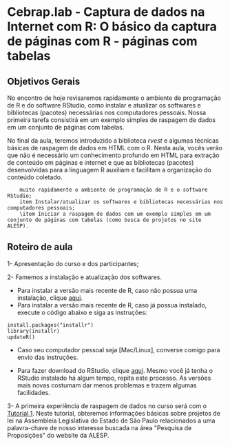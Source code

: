 #  Cebrap.lab - Captura de dados na Internet com R: O básico da captura de páginas com R - páginas com tabelas

## Objetivos Gerais

No encontro de hoje revisaremos rapidamente o ambiente de programação de R e do software RStudio, como instalar e atualizar os softwares e bibliotecas (pacotes) necessárias nos computadores pessoais. Nossa primeira tarefa consistirá em um exemplo simples de raspagem de dados em um conjunto de páginas com tabelas. 

No final da aula, teremos introduzido a biblioteca *rvest* e algumas técnicas básicas de raspagem de dados em HTML com o R. Nesta aula, vocês verão que não é necessário um conhecimento profundo em HTML para extração de conteúdo em páginas e internet e que as bibliotecas (pacotes) desenvolvidas para a linguagem R auxiliam e facilitam a organização do conteúdo coletado. 

        muito rapidamente o ambiente de programação de R e o software RStudio;
        item Instalar/atualizar os softwares e bibliotecas necessárias nos computadores pessoais; 
        \item Iniciar a raspagem de dados com um exemplo simples em um conjunto de páginas com tabelas (como busca de projetos no site ALESP).


## Roteiro de aula

1- Apresentação do curso e dos participantes;

2- Famemos a instalação e atualização dos softwares.

- Para instalar a versão mais recente de R, caso não possua uma instalação, clique [aqui](https://cran.r-project.org/).
- Para instalar a versão mais recente de R, caso já possua instalado, execute o código abaixo e siga as instruções:

```{r}
install.packages("installr")
library(installr)
updateR()
```

 - Caso seu computador pessoal seja [Mac/Linux], converse comigo para envio das instruções.

- Para fazer download do RStudio, clique [aqui](https://www.rstudio.com/products/rstudio/download/#download). Mesmo você já tenha o RStudio instalado há algum tempo, repita este processo. As versões mais novas costumam dar menos problemas e trazem algumas facilidades.

3- A primeira experiência de raspagem de dados no curso será com o [Tutorial 1](https://github.com/thiagomeireles/cebraplab_captura_R/blob/master/tutorials/webscraping_cebrap_01.Rmd). Neste tutorial, obteremos informações básicas sobre projetos de lei na Assembleia Legislativa do Estado de São Paulo relacionados a uma palavra-chave de nosso interesse buscada na área "Pesquisa de Proposições" do website da ALESP. 
